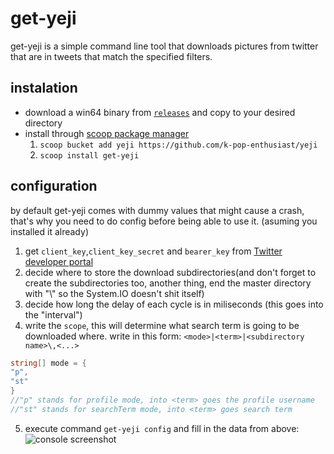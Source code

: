 # get-yeji
get-yeji is a simple command line tool that downloads pictures from twitter that are in tweets that match the specified filters.
## instalation
* download a win64 binary from [`releases`](https://github.com/k-pop-enthusiast/get-yeji/releases) and copy to your desired directory
* install through [scoop package manager](https://github.com/lukesampson/scoop)
  1. `scoop bucket add yeji https://github.com/k-pop-enthusiast/yeji`
  2. `scoop install get-yeji`
## configuration
by default get-yeji comes with dummy values that might cause a crash, that's why you need to do config before being able to use it. (asuming you installed it already)
1. get `client_key`,`client_key_secret` and `bearer_key` from [Twitter developer portal](https://developer.twitter.com/en/portal/dashboard)
2. decide where to store the download subdirectories(and don't forget to create the subdirectories too, another thing, end the master directory with "\\" so the System.IO doesn't shit itself)
3. decide how long the delay of each cycle is in miliseconds (this goes into the "interval")
4. write the `scope`, this will determine what search term is going to be downloaded where. write in this form: `<mode>|<term>|<subdirectory name>\,<...>`
```csharp
string[] mode = {
"p",
"st"
}
//"p" stands for profile mode, into <term> goes the profile username
//"st" stands for searchTerm mode, into <term> goes search term
```
5. execute command `get-yeji config` and fill in the data from above:
![console screenshot](https://files.catbox.moe/k0yj71.png)
